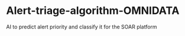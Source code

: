 # Alert-triage-algorithm-OMNIDATA
AI to predict alert priority and classify it for the SOAR platform
